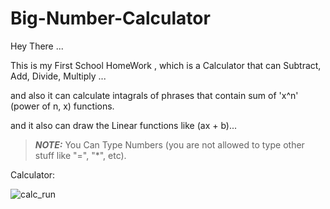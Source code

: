 # Big-Number-Calculator
Hey There ...

This is my First School HomeWork , 
which is a Calculator that can Subtract, Add, Divide, Multiply ...

and also it can calculate intagrals of phrases that contain sum of 'x^n' (power of n, x) functions.

and it also can draw the Linear functions like (ax + b)...

> **_NOTE:_**  You Can Type Numbers (you are not allowed to type other stuff like "=", "*", etc).

Calculator:

![calc_run](https://user-images.githubusercontent.com/80680631/112719344-2bb0ed80-8f16-11eb-8788-3adc9417399e.gif)

